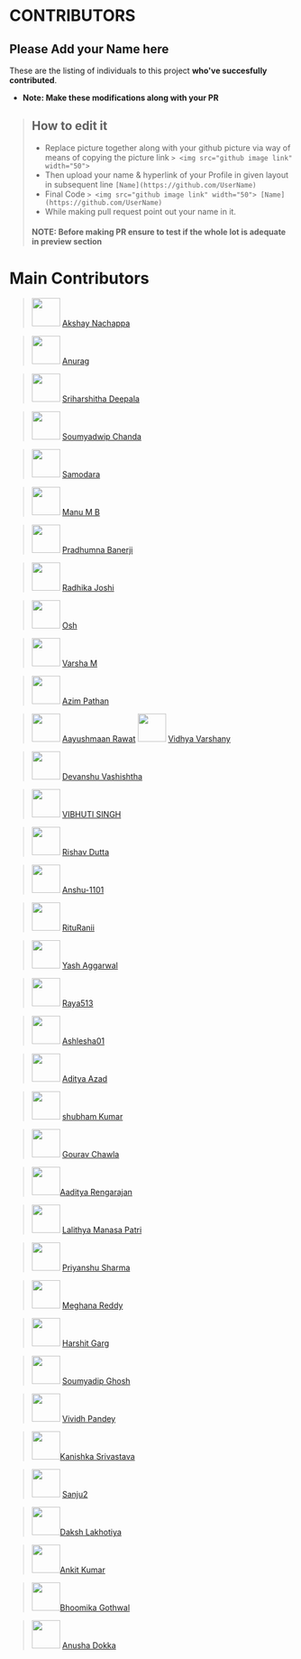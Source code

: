 # CONTRIBUTORS

## Please Add your Name here
These are the listing of individuals to this project **who've succesfully contributed**.

- **Note: Make these modifications along with your PR**
> ## How to edit it
>
> - Replace picture together along with your github picture via way of means of copying the picture link
    `> <img src="github image link" width="50"> `
> - Then upload your name & hyperlink of your Profile in given layout in subsequent line
    `[Name](https://github.com/UserName)`
> - Final Code `> <img src="github image link" width="50"> [Name](https://github.com/UserName)`
> - While making pull request point out your name in it.
>
> #### NOTE: Before making PR ensure to test if the whole lot is adequate in preview section

# Main Contributors

> <img src="https://avatars.githubusercontent.com/u/46316452?v=4" width="50"> [Akshay Nachappa](https://github.com/AkshayNachappa)

> <img src="https://avatars.githubusercontent.com/u/53044933?v=4" width="50"> [Anurag](https://github.com/Anurag582)

> <img src="https://avatars.githubusercontent.com/u/66819169?v=4" width="50"> [Sriharshitha Deepala](https://github.com/Sriharshitha842)

> <img src="https://avatars.githubusercontent.com/u/81933624?v=4" width="50"> [Soumyadwip Chanda](https://github.com/da-r-k)

> <img src="https://avatars.githubusercontent.com/u/38998978?v=4" width="50"> [Samodara](https://github.com/saamodra)

> <img src="https://avatars.githubusercontent.com/u/47355913?v=4" width="50"> [Manu M B](https://github.com/mbmanu)

> <img src="https://avatars.githubusercontent.com/u/60711601?v=4" width="50"> [Pradhumna Banerji](https://github.com/pradhumna22)

> <img src="https://avatars.githubusercontent.com/u/65120628?v=4" width="50"> [Radhika Joshi](https://github.com/RADHIKA-JOSHI123)

> <img src="https://avatars.githubusercontent.com/u/91365389?v=4" width="50"> [Osh](https://github.com/osh2002)

> <img src="https://avatars.githubusercontent.com/u/49654230?v=4" width="50"> [Varsha M](https://github.com/varshamanjunath)

> <img src="https://avatars.githubusercontent.com/u/42502005?v=4" width="50"> [Azim Pathan](https://github.com/AzimPathan)

> <img src="https://avatars.githubusercontent.com/u/73700330?v=4" width="50"> [Aayushmaan Rawat](https://github.com/Aayushmaan-Rawat)
> <img src="https://avatars.githubusercontent.com/u/76642252?v=4" width="50"> [Vidhya Varshany](https://github.com/VidhyaVarshanyJS)

> <img src="https://avatars.githubusercontent.com/u/46783195?v=4" width="50"> [Devanshu Vashishtha](https://github.com/web-codegrammer)

> <img src="https://avatars.githubusercontent.com/u/39965391?s=40&v=4" width="50"> [VIBHUTI SINGH](https://github.com/VibhuRajput)

> <img src="https://avatars.githubusercontent.com/u/72291921?v=4" width="50"> [Rishav Dutta](https://github.com/Rishav-00)

> <img src="https://avatars.githubusercontent.com/u/70372650?v=4" width="50"> [ Anshu-1101](https://github.com/Anshu-1101)

> <img src="https://avatars.githubusercontent.com/u/78473864?v=4" width="50"> [RituRanii](https://github.com/RituRanii)

> <img src="https://avatars.githubusercontent.com/u/74525913?v=4" width="50"> [Yash Aggarwal](https://github.com/yashaggarwal0722)

> <img src="https://avatars.githubusercontent.com/u/64854191?v=4" width="50"> [ Raya513 ](https://github.com/Raya513)

> <img src="https://avatars.githubusercontent.com/u/75237016?v=4" width="50"> [ Ashlesha01 ](https://github.com/Ashlesha01)

> <img src="https://avatars.githubusercontent.com/u/78153372?v=4" width="50"> [ Aditya Azad ](https://github.com/adityaazad79)

> <img src="https://avatars.githubusercontent.com/u/77494972?v=4" width="50"> [shubham Kumar](https://github.com/shubhkasyap)

> <img src = "https://avatars.githubusercontent.com/gouravchawla" width="50"> [Gourav Chawla](https://github.com/gouravchawla)

> <img src="https://avatars.githubusercontent.com/u/54243892?v=4" width="50">[Aaditya Rengarajan](https://github.com/aadityarengarajan)

> <img src = "https://avatars.githubusercontent.com/lalithyamanasapatri" width="50"> [Lalithya Manasa Patri](https://github.com/lalithyamanasapatri)

> <img src="https://avatars.githubusercontent.com/u/61052483?s=40&v=4" width="50"> [Priyanshu Sharma](https://github.com/priyanshu0056)

> <img src = "https://avatars.githubusercontent.com/u/58140782?v=4" width="50"> [Meghana Reddy](https://github.com/Meghana-Red)

> <img src = "https://avatars.githubusercontent.com/u/92089083?s=400&v=4" width="50"> [Harshit Garg](https://github.com/Harshit-2473)

> <img src = "https://avatars.githubusercontent.com/u/85837763?v=4" width="50"> [Soumyadip Ghosh](https://github.com/SoumyadipGhosh23)

> <img src = "https://avatars.githubusercontent.com/u/91251535?v=4" width="50"> [Vividh Pandey](https://github.com/VividhPandey003)

> <img src="https://avatars.githubusercontent.com/u/57205074?s=400&u=2c90d73b8a79fde6b8919eb91b8f3a9d9025f456&v=4" width="50">[Kanishka Srivastava](https://github.com/kanishkasrivastava)

> <img src = "https://avatars.githubusercontent.com/u/61052483?s=40&v=4" width="50"> [Sanju2](https://github.com/sanju2)

> <img src="https://avatars.githubusercontent.com/u/57205074?s=40&v=4" width="50">[Daksh Lakhotiya](https://github.com/daksh890)

> <img src="https://avatars.githubusercontent.com/%3Cankitkumar5358%3E" width="50">[Ankit Kumar](https://github.com/ankitkumar5358)

> <img src="https://avatars.githubusercontent.com/u/85459232?s=400u=7b3f876f121857b9737d01642253a4f02298d321&v=4" width="50">[Bhoomika Gothwal](https://github.com/OREO1210)

> <img src="https://avatars.githubusercontent.com/u/83395224?s=400&v=4" width="50"> [Anusha Dokka](https://github.com/anushad-13)
